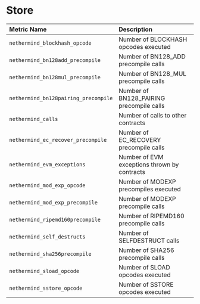 # Store



| Metric Name | Description |
| :--- | :--- |
| `nethermind_blockhash_opcode` | Number of BLOCKHASH opcodes executed |
| `nethermind_bn128add_precompile` | Number of BN128\_ADD precompile calls |
| `nethermind_bn128mul_precompile` | Number of BN128\_MUL precompile calls |
| `nethermind_bn128pairing_precompile` | Number of BN128\_PAIRING precompile calls |
| `nethermind_calls` | Number of calls to other contracts |
| `nethermind_ec_recover_precompile` | Number of EC\_RECOVERY precompile calls |
| `nethermind_evm_exceptions` | Number of EVM exceptions thrown by contracts |
| `nethermind_mod_exp_opcode` | Number of MODEXP precompiles executed |
| `nethermind_mod_exp_precompile` | Number of MODEXP precompile calls |
| `nethermind_ripemd160precompile` | Number of RIPEMD160 precompile calls |
| `nethermind_self_destructs` | Number of SELFDESTRUCT calls |
| `nethermind_sha256precompile` | Number of SHA256 precompile calls |
| `nethermind_sload_opcode` | Number of SLOAD opcodes executed |
| `nethermind_sstore_opcode` | Number of SSTORE opcodes executed |

